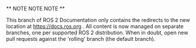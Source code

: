 ** NOTE NOTE NOTE **

This branch of ROS 2 Documentation only contains the redirects to the new location
at https://docs.ros.org .  All content is now managed on separate branches, one per
supported ROS 2 distribution.  When in doubt, open new pull requests against the
'rolling' branch (the default branch).
